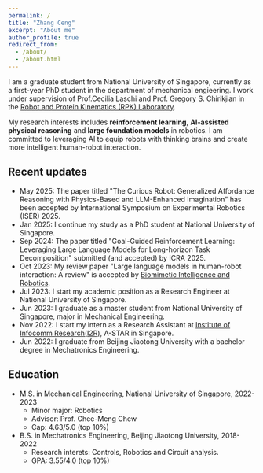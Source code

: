 ```yaml
---
permalink: /
title: "Zhang Ceng"
excerpt: "About me"
author_profile: true
redirect_from: 
  - /about/
  - /about.html
---
```


I am a graduate student from National University of Singapore, currently as a first-year PhD student in the department of mechanical engieering. I work under supervision of Prof.Cecilia Laschi and Prof. Gregory S. Chirikjian in the [Robot and Protein Kinematics (RPK) Laboratory](https://chirikjianlab.github.io).

My research interests includes **reinforcement learning**, **AI-assisted physical reasoning** and **large foundation models** in robotics. I am committed to leveraging AI to equip robots with thinking brains and create more intelligent human-robot interaction.

Recent updates
------
* May 2025: The paper titled "The Curious Robot: Generalized Affordance Reasoning with Physics-Based and LLM-Enhanced Imagination" has been accepted by International Symposium on Experimental Robotics (ISER) 2025.
* Jan 2025: I continue my study as a PhD student at National University of Singapore.
* Sep 2024: The paper titled "Goal-Guided Reinforcement Learning: Leveraging Large Language Models for Long-horizon Task Decomposition" submitted (and accepted) by ICRA 2025.
* Oct 2023: My review paper "Large language models in human-robot interaction: A review" is accepted by [Biomimetic Intelligence and Robotics](https://www.sciencedirect.com/journal/biomimetic-intelligence-and-robotics).
* Jul 2023: I start my academic position as a Research Engineer at National University of Singapore.
* Jun 2023: I graduate as a master student from National University of Singapore, major in Mechanical Engineering.
* Nov 2022: I start my intern as a Research Assistant at [Institute of Infocomm Research(I2R)](https://www.a-star.edu.sg/i2r), A-STAR in Singapore.
* Jun 2022: I graduate from Beijing Jiaotong University with a bachelor degree in Mechatronics Engineering.

Education
------
* M.S. in Mechanical Engineering, National University of Singapore, 2022-2023
  * Minor major: Robotics            
  * Advisor: Prof. Chee-Meng Chew
  * Cap: 4.63/5.0 (top 10%)
* B.S. in Mechatronics Engineering, Beijing Jiaotong University, 2018-2022
  * Research interets: Controls, Robotics and Circuit analysis.
  * GPA: 3.55/4.0 (top 10%)
